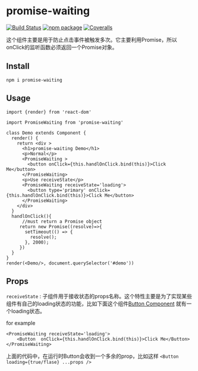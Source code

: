 # promise-waiting

[![Build Status](https://travis-ci.org/huangliop/promise-waiting.svg?branch=master)](https://travis-ci.org/huangliop/promise-waiting)
[![npm package][npm-badge]][npm]
[![Coveralls][coveralls-badge]][coveralls]

这个组件主要是用于防止点击事件被触发多次。它主要利用Promise，所以onClick的监听函数必须返回一个Promise对象。


## Install


`npm i promise-waiting`


## Usage


```import React, {Component} from 'react'
import {render} from 'react-dom'

import PromiseWaiting from 'promise-waiting'

class Demo extends Component {
  render() {
    return <div >
      <h1>promise-waiting Demo</h1>
      <p>Normal</p>
      <PromiseWaiting >
        <button onClick={this.handlOnClick.bind(this)}>Click Me</button>
      </PromiseWaiting>
      <p>Use receiveState</p>
      <PromiseWaiting receiveState='loading'>
        <button type='primary' onClick={this.handlOnClick.bind(this)}>Click Me</button>
      </PromiseWaiting>
    </div>
  }
  handlOnClick(){ 
      //must return a Promise object
     return new Promise((resolve)=>{
       setTimeout(() => {
         resolve();
       }, 2000);
     })
  }
}
render(<Demo/>, document.querySelector('#demo'))
```

## Props

`receiveState` : 子组件用于接收状态的props名称。这个特性主要是为了实现某些组件有自己的loading状态的功能，比如下面这个组件[Button Component](https://ice.work/component/button) 就有一个loading状态。

for example
```
<PromiseWaiting receiveState='loading'>
    <Button  onClick={this.handlOnClick.bind(this)}>Click Me</Button>
</PromiseWaiting>
```
上面的代码中，在运行时Button会收到一个多余的prop，比如这样 `<Button loading={true/flase} ...props />`

[npm-badge]: https://img.shields.io/npm/v/npm-package.png?style=flat-square
[npm]: https://www.npmjs.com/package/promise-waiting

[coveralls-badge]: https://img.shields.io/coveralls/user/repo/master.png?style=flat-square
[coveralls]: https://coveralls.io/github/user/repo
